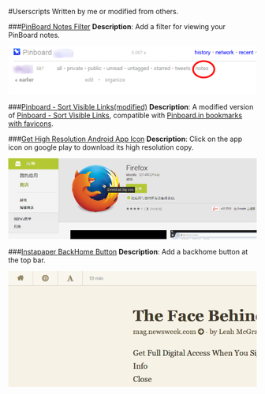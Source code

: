 #Userscripts
Written by me or modified from others.

###[PinBoard Notes Filter](/PinBoardNotesFilter.user.js)
**Description**: Add a filter for viewing your PinBoard notes.

![](screenshots/PinBoardNotesFilter00.png)

###[Pinboard - Sort Visible Links(modified)](/PinBoardSortVisibleLinksModified.user.js)
**Description**: A modified version of [Pinboard - Sort Visible Links](http://userscripts.org/scripts/show/114702), compatible with [Pinboard.in bookmarks with favicons](http://userscripts.org/scripts/show/94151).

###[Get High Resolution Android App Icon](/GetHighResolutionAndroidAppIcon.user.js)
**Description**: Click on the app icon on google play to download its high resolution copy.

![](screenshots/GetHighResolutionAndroidAppIcon00.png)

###[Instapaper BackHome Button](/InstapaperBackHomeButton.user.js)
**Description**: Add a backhome button at the top bar.

![](screenshots/InstapaperBackHomeButton00.png)
